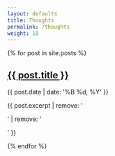 ```yaml
---
layout: defaults
title: Thoughts
permalink: /thoughts
weight: 10
---
```


<section class='thoughts'>
    <div class='inner-section'>
        {% for post in site.posts %}
            <article>
                <h2><a href='{{ post.url }}'>{{ post.title }}</a></h2>
                <div class='date'>{{ post.date | date: '%B %d, %Y' }}</div>
                <p>{{ post.excerpt | remove: '<p>' | remove: '</p>' }}</p>
            </article>
        {% endfor %}
    </div><!-- inner-section -->
</section>